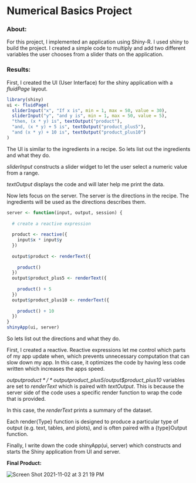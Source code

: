 # Numerical Basics Project
### About: 

For this project, I implemented an application using Shiny-R. I used shiny to build the project. I created a simple code to multiply and add two different variables the user chooses from a slider thats on the application.

### Results:

First, I  created the UI (User Interface) for the shiny application with a *fluidPage* layout.

```R
library(shiny)
ui <- fluidPage(
  sliderInput("x", "If x is", min = 1, max = 50, value = 30),
  sliderInput("y", "and y is", min = 1, max = 50, value = 5),
  "then, (x * y) is", textOutput("product"),
  "and, (x * y) + 5 is", textOutput("product_plus5"),
  "and (x * y) + 10 is", textOutput("product_plus10")
)
```

The UI is similar to the ingredients in a recipe. So lets list out the ingredients and what they do.

*sliderInput* constructs a slider widget to let the user select a numeric value from a range.

*textOutput* displays the code and will later help me print the data.

Now lets focus on the server. The server is the directions in the recipe. The ingredients will be used as the directions describes them.

```R
server <- function(input, output, session) {
  
  # create a reactive expression
  
  product <- reactive({
    input$x * input$y
  })
  
  output$product <- renderText({ 
    
    product()
  })
  output$product_plus5 <- renderText({ 
    
    product() + 5
  })
  output$product_plus10 <- renderText({ 
  
    product() + 10
  })
}
shinyApp(ui, server)
```

So lets list out the directions and what they do.

First, I created a reactive. Reactive expressions let me control which parts of my app update when, which prevents unnecessary computation that can slow down my app. In this case, it optimizes the code by having less code written which increases the apps speed.

*output$product*/*output$product_plus5*/*output$product_plus10* variables are set to *renderText* which is paired with *textOutput*. This is because the server side of the code uses a specific render function to wrap the code that is provided.

In this case, the *renderText* prints a summary of the dataset.

Each render{Type} function is designed to produce a particular type of output (e.g. text, tables, and plots), and is often paired with a {type}Output function.

Finally, I write down the code shinyApp(ui, server) which constructs and starts the Shiny application from UI and server.

**Final Product:**

![Screen Shot 2021-11-02 at 3 21 19 PM](https://user-images.githubusercontent.com/89553126/139946342-cee4eb71-954d-4f81-b473-92253492cdad.png)

